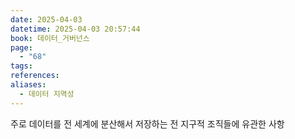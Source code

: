 ```yaml
---
date: 2025-04-03
datetime: 2025-04-03 20:57:44
book: 데이터_거버넌스
page:
  - "68"
tags: 
references: 
aliases:
  - 데이터 지역성
---
```

주로 데이터를 전 세계에 분산해서 저장하는 전 지구적 조직들에 유관한 사항